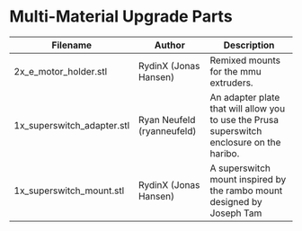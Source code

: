 # Multi-Material Upgrade Parts

|Filename|Author|Description|
|-----|-----|-----|
|2x_e_motor_holder.stl| RydinX (Jonas Hansen) | Remixed mounts for the mmu extruders. | 
|1x_superswitch_adapter.stl | Ryan Neufeld (ryanneufeld) | An adapter plate that will allow you to use the Prusa superswitch enclosure on the haribo. |
|1x_superswitch_mount.stl | RydinX (Jonas Hansen) | A superswitch mount inspired by the rambo mount designed by Joseph Tam|